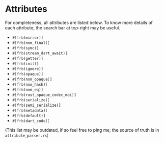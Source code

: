 # Attributes

For completeness, all attributes are listed below.
To know more details of each attribute, the search bar at top-right may be useful.

* `#[frb(mirror)]`
* `#[frb(non_final)]`
* `#[frb(sync)]`
* `#[frb(stream_dart_await)]`
* `#[frb(getter)]`
* `#[frb(init)]`
* `#[frb(ignore)]`
* `#[frb(opaque)]`
* `#[frb(non_opaque)]`
* `#[frb(non_hash)]`
* `#[frb(non_eq)]`
* `#[frb(rust_opaque_codec_moi)]`
* `#[frb(serialize)]`
* `#[frb(semi_serialize)]`
* `#[frb(metadata)]`
* `#[frb(default)]`
* `#[frb(dart_code)]`

(This list may be outdated, if so feel free to ping me; the source of truth is in `attribute_parser.rs`)
